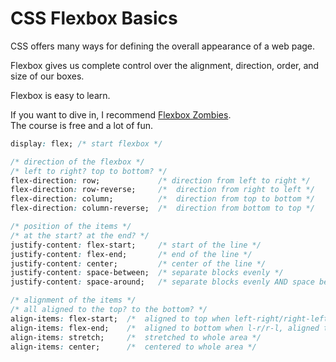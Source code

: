 # CSS Flexbox Basics

CSS offers many ways for defining the overall appearance of a web page.

Flexbox gives us complete control over the alignment, direction, order, and size of our boxes.

Flexbox is easy to learn.

If you want to dive in, I recommend [Flexbox Zombies](https://geddski.teachable.com/p/flexbox-zombies).  
The course is free and a lot of fun.

```css
display: flex; /* start flexbox */

/* direction of the flexbox */
/* left to right? top to bottom? */
flex-direction: row;             /* direction from left to right */
flex-direction: row-reverse;     /*  direction from right to left */
flex-direction: column;          /*  direction from top to bottom */
flex-direction: column-reverse;  /*  direction from bottom to top */

/* position of the items */
/* at the start? at the end? */
justify-content: flex-start;     /* start of the line */
justify-content: flex-end;       /* end of the line */
justify-content: center;         /* center of the line */
justify-content: space-between;  /* separate blocks evenly */
justify-content: space-around;   /* separate blocks evenly AND space before the first and after the last block */

/* alignment of the items */
/* all aligned to the top? to the bottom? */
align-items: flex-start;  /*  aligned to top when left-right/right-left, aligned to left when top-bottom/bottom-top */
align-items: flex-end;    /*  aligned to bottom when l-r/r-l, aligned to right when t-b/b-t */
align-items: stretch;     /*  stretched to whole area */
align-items: center;      /*  centered to whole area */

```
